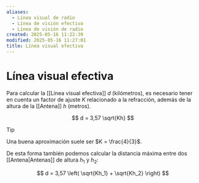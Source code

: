 ```yaml
---
aliases:
  - Línea visual de radio
  - Línea de visión efectiva
  - Línea de visión de radio
created: 2025-05-16 11:22:39
modified: 2025-05-16 11:27:01
title: Línea visual efectiva
---
```


# Línea visual efectiva

Para calcular la [[Línea visual efectiva]] $d$ (kilómetros), es necesario tener en cuenta un factor de ajuste $K$ relacionado a la refracción, además de la altura de la [[Antena]] $h$ (metros).

$$
d = 3,57 \sqrt{Kh}
$$

> [!tip]
> Una buena aproximación suele ser $K = \frac{4}{3}$.

De esta forma también podemos calcular la distancia máxima entre dos [[Antena|Antenas]] de altura $h_1$ y $h_2$:

$$
d = 3,57 \left( \sqrt{Kh_1} + \sqrt{Kh_2} \right)
$$
